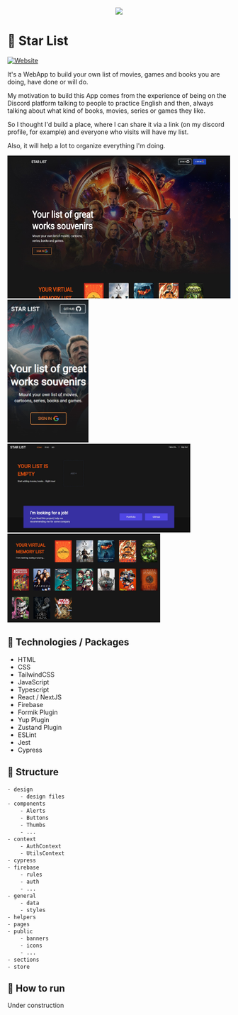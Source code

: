<br />
<p align="center">
    <img src="https://www.chiquezi.com/_next/image?url=%2F_next%2Fstatic%2Fimage%2Fpublic%2Flogo%2Flogo.c442afade084ba1adfa95e1aecfc83d0.svg&w=384&q=75" width="125">
</p>

# 🤙 Star List

[![Website](https://img.shields.io/website?style=flat-square&url=https%3A%2F%2Ffabiochiquezi.github.io%2F)](https://starlist.chiquezi.com/)

It's a WebApp to build your own list of movies, games and books you are doing, have done or will do.

My motivation to build this App comes from the experience of being on the Discord platform talking to people to practice English and then, always talking about what kind of books, movies, series or games they like.

So I thought I'd build a place, where I can share it via a link (on my discord profile, for example) and everyone who visits will have my list.

Also, it will help a lot to organize everything I'm doing.

<p float="left">
<img
    src="design/md/screen-01.jpg?raw=true"
    alt="screenshot"
    title="screenshot"
    height="322"
/>
<img
    src="design/md/screen-02.jpg?raw=true"
    alt="screenshot"
    title="screenshot"
    height="322"
/>
<img
    src="design/md/screen-04.jpg?raw=true"
    alt="screenshot"
    title="screenshot"
    height="200"
/>
<img
    src="design/md/screen-03.jpg?raw=true"
    alt="screenshot"
    title="screenshot"
    height="200"
/>
</p>

## 📡 Technologies / Packages

-   HTML
-   CSS
-   TailwindCSS
-   JavaScript
-   Typescript
-   React / NextJS
-   Firebase
-   Formik Plugin
-   Yup Plugin
-   Zustand Plugin
-   ESLint
-   Jest
-   Cypress

## 📂 Structure

    - design
        - design files
    - components
        - Alerts
        - Buttons
        - Thumbs
        - ...
    - context
        - AuthContext
        - UtilsContext
    - cypress
    - firebase
        - rules
        - auth
        - ...
    - general
        - data
        - styles
    - helpers
    - pages
    - public
        - banners
        - icons
        - ...
    - sections
    - store

## 🚀 How to run

Under construction
